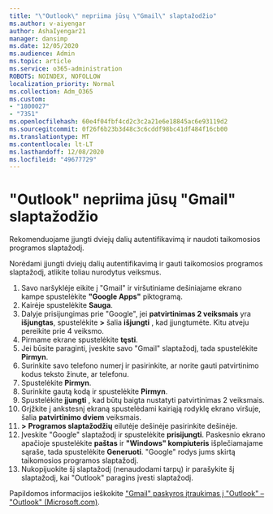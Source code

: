 ```yaml
---
title: "\"Outlook\" nepriima jūsų \"Gmail\" slaptažodžio"
ms.author: v-aiyengar
author: AshaIyengar21
manager: dansimp
ms.date: 12/05/2020
ms.audience: Admin
ms.topic: article
ms.service: o365-administration
ROBOTS: NOINDEX, NOFOLLOW
localization_priority: Normal
ms.collection: Adm_O365
ms.custom:
- "1800027"
- "7351"
ms.openlocfilehash: 60e4f04fbf4cd2c3c2a21e6e18845ac6e93119d2
ms.sourcegitcommit: 0f26f6b23b3d48c3c6cddf98bc41df484f16cb00
ms.translationtype: MT
ms.contentlocale: lt-LT
ms.lasthandoff: 12/08/2020
ms.locfileid: "49677729"
---
```

# <a name="outlook-wont-accept-your-gmail-password"></a>"Outlook" nepriima jūsų "Gmail" slaptažodžio

Rekomenduojame įjungti dviejų dalių autentifikavimą ir naudoti taikomosios programos slaptažodį.

Norėdami įjungti dviejų dalių autentifikavimą ir gauti taikomosios programos slaptažodį, atlikite toliau nurodytus veiksmus.

1. Savo naršyklėje eikite į "Gmail" ir viršutiniame dešiniajame ekrano kampe spustelėkite **"Google Apps"** piktogramą.
1. Kairėje spustelėkite **Sauga**.
1. Dalyje prisijungimas prie "Google", jei **patvirtinimas 2 veiksmais** yra **išjungtas**, spustelėkite **>** šalia **išjungti** , kad įjungtumėte.  Kitu atveju pereikite prie 4 veiksmo.
1. Pirmame ekrane spustelėkite **tęsti**.
1. Jei būsite paraginti, įveskite savo "Gmail" slaptažodį, tada spustelėkite **Pirmyn**.
1. Surinkite savo telefono numerį ir pasirinkite, ar norite gauti patvirtinimo kodus teksto žinute, ar telefonu.
1. Spustelėkite **Pirmyn**.
1. Surinkite gautą kodą ir spustelėkite **Pirmyn**.
1. Spustelėkite **įjungti** , kad būtų baigta nustatyti patvirtinimas 2 veiksmais.
1. Grįžkite į ankstesnį ekraną spustelėdami kairiąją rodyklę ekrano viršuje, šalia **patvirtinimo dviem** veiksmais.
1. **>** **Programos slaptažodžių** eilutėje dešinėje pasirinkite dešinėje.
1. Įveskite "Google" slaptažodį ir spustelėkite **prisijungti**. Paskesnio ekrano apačioje spustelėkite **paštas** ir **"Windows" kompiuteris** išplečiamajame sąraše, tada spustelėkite **Generuoti**.
"Google" rodys jums skirtą taikomosios programos slaptažodį. 
13. Nukopijuokite šį slaptažodį (nenaudodami tarpų) ir parašykite šį slaptažodį, kai "Outlook" paragins įvesti slaptažodį.

Papildomos informacijos ieškokite ["Gmail" paskyros įtraukimas į "Outlook" – "Outlook" (Microsoft.com)](https://support.microsoft.com/office/add-a-gmail-account-to-outlook-70191667-9c52-4581-990e-e30318c2c081).
